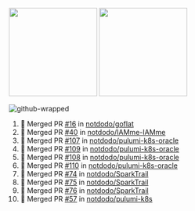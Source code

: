 <a href="https://github.com/notdodo"><img src="https://github-readme-stats.vercel.app/api?username=notdodo&count_private=true&theme=dark" height="180" /></a> <a href="https://github.com/notdodo"><img src="https://github-readme-stats.vercel.app/api/top-langs/?username=notdodo&langs_count=8&theme=dark&hide=tex,java,html,css&layout=compact" height="180" /></a>

![github-wrapped](https://github.com/notdodo/notdodo/assets/6991986/fb310ed4-7b6b-48dd-a447-4c85e6000edb)

<!--START_SECTION:activity-->
1. 🎉 Merged PR [#16](https://github.com/notdodo/goflat/pull/16) in [notdodo/goflat](https://github.com/notdodo/goflat)
2. 🎉 Merged PR [#40](https://github.com/notdodo/IAMme-IAMme/pull/40) in [notdodo/IAMme-IAMme](https://github.com/notdodo/IAMme-IAMme)
3. 🎉 Merged PR [#107](https://github.com/notdodo/pulumi-k8s-oracle/pull/107) in [notdodo/pulumi-k8s-oracle](https://github.com/notdodo/pulumi-k8s-oracle)
4. 🎉 Merged PR [#109](https://github.com/notdodo/pulumi-k8s-oracle/pull/109) in [notdodo/pulumi-k8s-oracle](https://github.com/notdodo/pulumi-k8s-oracle)
5. 🎉 Merged PR [#108](https://github.com/notdodo/pulumi-k8s-oracle/pull/108) in [notdodo/pulumi-k8s-oracle](https://github.com/notdodo/pulumi-k8s-oracle)
6. 🎉 Merged PR [#110](https://github.com/notdodo/pulumi-k8s-oracle/pull/110) in [notdodo/pulumi-k8s-oracle](https://github.com/notdodo/pulumi-k8s-oracle)
7. 🎉 Merged PR [#74](https://github.com/notdodo/SparkTrail/pull/74) in [notdodo/SparkTrail](https://github.com/notdodo/SparkTrail)
8. 🎉 Merged PR [#75](https://github.com/notdodo/SparkTrail/pull/75) in [notdodo/SparkTrail](https://github.com/notdodo/SparkTrail)
9. 🎉 Merged PR [#76](https://github.com/notdodo/SparkTrail/pull/76) in [notdodo/SparkTrail](https://github.com/notdodo/SparkTrail)
10. 🎉 Merged PR [#57](https://github.com/notdodo/pulumi-k8s/pull/57) in [notdodo/pulumi-k8s](https://github.com/notdodo/pulumi-k8s)
<!--END_SECTION:activity-->
